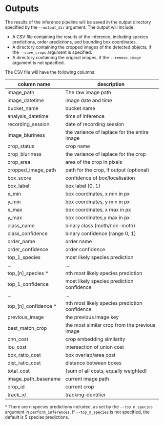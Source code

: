 # Outputs

The results of the inference pipeline will be saved in the output directory specified by the `--output_dir` argument. The output will include:
- A CSV file containing the results of the inference, including species predictions, order predictions, and bounding box coordinates.
- A directory containing the cropped images of the detected objects, if the `--save_crops` argument is specified.
- A directory containing the original images, if the `--remove_image` argument is not specified.

The CSV file will have the following columns:

| column name  | description  |
|--------------|--------------|
| image_path   | The raw image path |
| image_datetime | image date and time |
| bucket_name  | bucket name |
| analysis_datetime | time of inference |
| recording_session | date of recording session |
| image_bluriness | the variance of laplace for the entire image |
| crop_status  | crop name |
| crop_bluriness | the variance of laplace for the crop |
| crop_area    | area of the crop in pixels |
| cropped_image_path | path for the crop, if output (optional) |
| box_score    | confidence of box/localisation |
| box_label    | box label (0, 1) |
| x_min        | box coordinates, x min in px |
| y_min        | box coordinates, y min in px |
| x_max        | box coordinates, x max in px |
| y_max        | box coordinates,y max in px |
| class_name   | binary class (moth/non-moth) |
| class_confidence | binary confidence (range 0, 1) |
| order_name   | order name |
| order_confidence | order confidence |
| top_1_species | most likely species prediction |
| ... | ... |
| top_[n]_species * | nth most likely species prediction |
| top_1_confidence | most likely species prediction confidence |
| ... | ... |
| top_[n]_confidence * | nth most likely species prediction confidence |
| previous_image | the previous image key |
| best_match_crop | the most similar crop from the previous image |
| cnn_cost | crop embedding similarity |
| iou_cost | intersection of union cost |
| box_ratio_cost | box overlap/area cost |
| dist_ratio_cost | distance between boxes |
| total_cost | (sum of all costs, equally weighted) |
| image_path_basename | current image path |
| crop_id | current crop |
| track_id | tracking identifier |

\* There are n species predictions included, as set by the `--top_n_species` argument in `perform_inferences`. If `--top_n_species` is not specified, the default is 5 species predictions.
